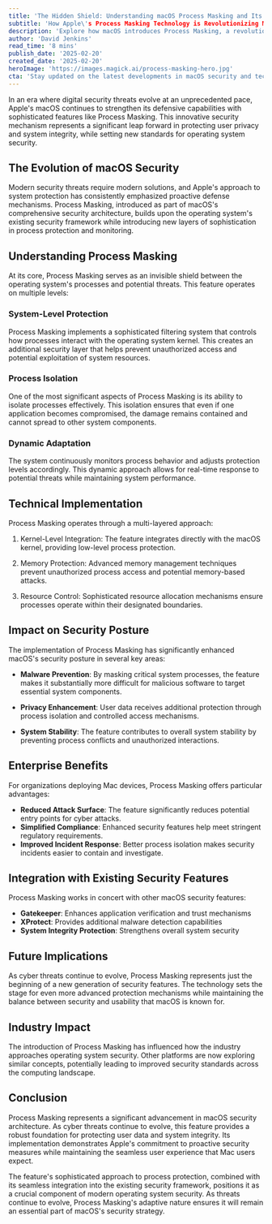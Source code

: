 ```yaml
---
title: 'The Hidden Shield: Understanding macOS Process Masking and Its Impact on System Security'
subtitle: 'How Apple\'s Process Masking Technology is Revolutionizing Mac Security'
description: 'Explore how macOS introduces Process Masking, a revolutionary security feature that enhances privacy and system integrity through advanced isolation and monitoring capabilities.'
author: 'David Jenkins'
read_time: '8 mins'
publish_date: '2025-02-20'
created_date: '2025-02-20'
heroImage: 'https://images.magick.ai/process-masking-hero.jpg'
cta: 'Stay updated on the latest developments in macOS security and technology trends by following us on LinkedIn. Join our community of tech enthusiasts and security professionals!'
---
```


In an era where digital security threats evolve at an unprecedented pace, Apple's macOS continues to strengthen its defensive capabilities with sophisticated features like Process Masking. This innovative security mechanism represents a significant leap forward in protecting user privacy and system integrity, while setting new standards for operating system security.

## The Evolution of macOS Security

Modern security threats require modern solutions, and Apple's approach to system protection has consistently emphasized proactive defense mechanisms. Process Masking, introduced as part of macOS's comprehensive security architecture, builds upon the operating system's existing security framework while introducing new layers of sophistication in process protection and monitoring.

## Understanding Process Masking

At its core, Process Masking serves as an invisible shield between the operating system's processes and potential threats. This feature operates on multiple levels:

### System-Level Protection

Process Masking implements a sophisticated filtering system that controls how processes interact with the operating system kernel. This creates an additional security layer that helps prevent unauthorized access and potential exploitation of system resources.

### Process Isolation

One of the most significant aspects of Process Masking is its ability to isolate processes effectively. This isolation ensures that even if one application becomes compromised, the damage remains contained and cannot spread to other system components.

### Dynamic Adaptation

The system continuously monitors process behavior and adjusts protection levels accordingly. This dynamic approach allows for real-time response to potential threats while maintaining system performance.

## Technical Implementation

Process Masking operates through a multi-layered approach:

1. Kernel-Level Integration: The feature integrates directly with the macOS kernel, providing low-level process protection.

2. Memory Protection: Advanced memory management techniques prevent unauthorized process access and potential memory-based attacks.

3. Resource Control: Sophisticated resource allocation mechanisms ensure processes operate within their designated boundaries.

## Impact on Security Posture

The implementation of Process Masking has significantly enhanced macOS's security posture in several key areas:

- **Malware Prevention**: By masking critical system processes, the feature makes it substantially more difficult for malicious software to target essential system components.

- **Privacy Enhancement**: User data receives additional protection through process isolation and controlled access mechanisms.

- **System Stability**: The feature contributes to overall system stability by preventing process conflicts and unauthorized interactions.

## Enterprise Benefits

For organizations deploying Mac devices, Process Masking offers particular advantages:

- **Reduced Attack Surface**: The feature significantly reduces potential entry points for cyber attacks.
- **Simplified Compliance**: Enhanced security features help meet stringent regulatory requirements.
- **Improved Incident Response**: Better process isolation makes security incidents easier to contain and investigate.

## Integration with Existing Security Features

Process Masking works in concert with other macOS security features:

- **Gatekeeper**: Enhances application verification and trust mechanisms
- **XProtect**: Provides additional malware detection capabilities
- **System Integrity Protection**: Strengthens overall system security

## Future Implications

As cyber threats continue to evolve, Process Masking represents just the beginning of a new generation of security features. The technology sets the stage for even more advanced protection mechanisms while maintaining the balance between security and usability that macOS is known for.

## Industry Impact

The introduction of Process Masking has influenced how the industry approaches operating system security. Other platforms are now exploring similar concepts, potentially leading to improved security standards across the computing landscape.

## Conclusion

Process Masking represents a significant advancement in macOS security architecture. As cyber threats continue to evolve, this feature provides a robust foundation for protecting user data and system integrity. Its implementation demonstrates Apple's commitment to proactive security measures while maintaining the seamless user experience that Mac users expect.

The feature's sophisticated approach to process protection, combined with its seamless integration into the existing security framework, positions it as a crucial component of modern operating system security. As threats continue to evolve, Process Masking's adaptive nature ensures it will remain an essential part of macOS's security strategy.